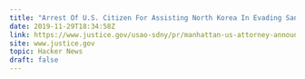 ```yaml
---
title: "Arrest Of U.S. Citizen For Assisting North Korea In Evading Sanctions"
date: 2019-11-29T18:34:58Z
link: https://www.justice.gov/usao-sdny/pr/manhattan-us-attorney-announces-arrest-united-states-citizen-assisting-north-korea?utm_medium=RSS&utm_source=hune
site: www.justice.gov
topic: Hacker News
draft: false
---
```

